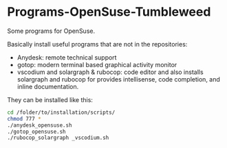 Programs-OpenSuse-Tumbleweed
============

Some programs for OpenSuse.

Basically install useful programs that are not in the repositories:

  * Anydesk: remote technical support
  * gotop: modern terminal based graphical activity monitor
  * vscodium and solargraph & rubocop: code editor and also installs solargraph and rubocop for provides intellisense, code completion, and inline documentation.

They can be installed like this:

~~~bash
cd /folder/to/installation/scripts/
chmod 777 *
./anydesk_opensuse.sh
./gotop_opensuse.sh
./rubocop_solargraph _vscodium.sh
~~~
